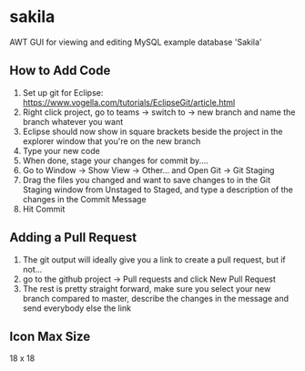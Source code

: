 # sakila
AWT GUI for viewing and editing MySQL example database 'Sakila' 

## How to Add Code
1. Set up git for Eclipse: https://www.vogella.com/tutorials/EclipseGit/article.html
2. Right click project, go to teams -> switch to -> new branch and name the branch whatever you want
3. Eclipse should now show in square brackets beside the project in the explorer window that you're on the new branch
4. Type your new code
5. When done, stage your changes for commit by....
6. Go to Window -> Show View -> Other... and Open Git -> Git Staging
7. Drag the files you changed and want to save changes to in the Git Staging window from Unstaged to Staged, and type a description of the changes in the Commit Message
8. Hit Commit

## Adding a Pull Request
1. The git output will ideally give you a link to create a pull request, but if not...
2. go to the github project -> Pull requests and click New Pull Request
3. The rest is pretty straight forward, make sure you select your new branch compared to master, describe the changes in the message and send everybody else the link

## Icon Max Size
18 x 18
